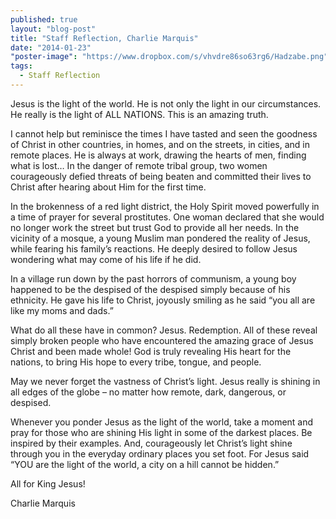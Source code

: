 ```yaml
---
published: true
layout: "blog-post"
title: "Staff Reflection, Charlie Marquis"
date: "2014-01-23"
"poster-image": "https://www.dropbox.com/s/vhvdre86so63rg6/Hadzabe.png"
tags: 
  - Staff Reflection
---
```



Jesus is the light of the world. He is not only the light in our circumstances. He really is the light of ALL NATIONS. This is an amazing truth. 

I cannot help but reminisce the times I have tasted and seen the goodness of Christ in other countries, in homes, and on the streets, in cities, and in remote places. He is always at work, drawing the hearts of men, finding what is lost…
In the danger of remote tribal group, two women courageously defied threats of being beaten and committed their lives to Christ after hearing about Him for the first time.

In the brokenness of a red light district, the Holy Spirit moved powerfully in a time of prayer for several prostitutes. One woman declared that she would no longer work the street but trust God to provide all her needs.
In the vicinity of a mosque, a young Muslim man pondered the reality of Jesus, while fearing his family’s reactions. He deeply desired to follow Jesus wondering what may come of his life if he did.

In a village run down by the past horrors of communism, a young boy happened to be the despised of the despised simply because of his ethnicity. He gave his life to Christ, joyously smiling as he said “you all are like my moms and dads.”

What do all these have in common? Jesus. Redemption. All of these reveal simply broken people who have encountered the amazing grace of Jesus Christ and been made whole! God is truly revealing His heart for the nations, to bring His hope to every tribe, tongue, and people. 

May we never forget the vastness of Christ’s light. Jesus really is shining in all edges of the globe – no matter how remote, dark, dangerous, or despised. 

Whenever you ponder Jesus as the light of the world, take a moment and pray for those who are shining His light in some of the darkest places. Be inspired by their examples. And, courageously let Christ’s light shine through you in the everyday ordinary places you set foot. For Jesus said “YOU are the light of the world, a city on a hill cannot be hidden.”

All for King Jesus!

Charlie Marquis
